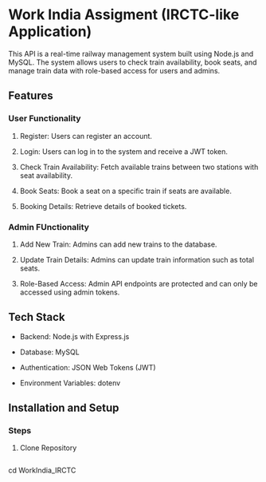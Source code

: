 # Work India Assigment (IRCTC-like Application)

This API is a real-time railway management system built using Node.js and MySQL. The system allows users to check train availability, book seats, and manage train data with role-based access for users and admins.

## Features

### User Functionality

1. Register: Users can register an account.

2. Login: Users can log in to the system and receive a JWT token.

3. Check Train Availability: Fetch available trains between two stations with seat availability.

4. Book Seats: Book a seat on a specific train if seats are available.

5. Booking Details: Retrieve details of booked tickets.

### Admin FUnctionality

1. Add New Train: Admins can add new trains to the database.

2. Update Train Details: Admins can update train information such as total seats.

3. Role-Based Access: Admin API endpoints are protected and can only be accessed using admin tokens.


## Tech Stack

- Backend: Node.js with Express.js

- Database: MySQL

- Authentication: JSON Web Tokens (JWT)

- Environment Variables: dotenv


## Installation and Setup

### Steps

1. Clone Repository

   ```git clone https://github.com/priyansh673/WorkIndia_IRCTC
  cd WorkIndia_IRCTC

   

